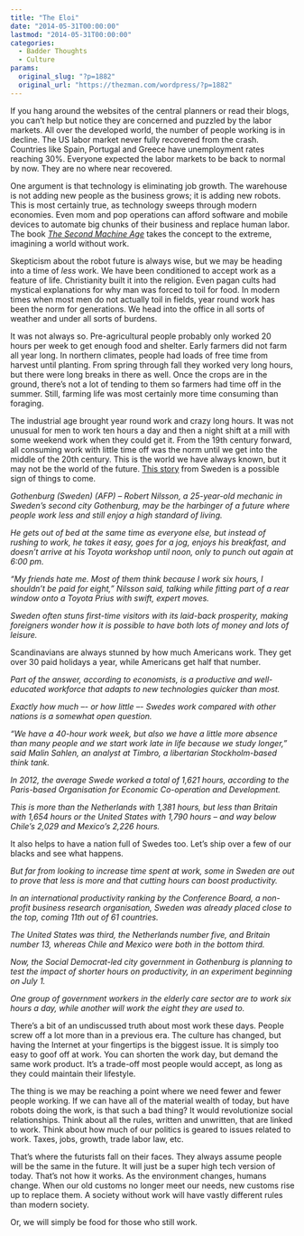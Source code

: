 ```yaml
---
title: "The Eloi"
date: "2014-05-31T00:00:00"
lastmod: "2014-05-31T00:00:00"
categories:
  - Badder Thoughts
  - Culture
params:
  original_slug: "?p=1882"
  original_url: "https://thezman.com/wordpress/?p=1882"
---
```


If you hang around the websites of the central planners or read their
blogs, you can’t help but notice they are concerned and puzzled by the
labor markets. All over the developed world, the number of people
working is in decline. The US labor market never fully recovered from
the crash. Countries like Spain, Portugal and Greece have unemployment
rates reaching 30%. Everyone expected the labor markets to be back to
normal by now. They are no where near recovered.

One argument is that technology is eliminating job growth. The warehouse
is not adding new people as the business grows; it is adding new robots.
This is most certainly true, as technology sweeps through modern
economies. Even mom and pop operations can afford software and mobile
devices to automate big chunks of their business and replace human
labor. The book <a
href="http://www.amazon.com/The-Second-Machine-Age-Technologies/dp/1480577472"
rel="noopener noreferrer" target="_blank"><em>The Second Machine
Age</em></a> takes the concept to the extreme, imagining a world without
work.

Skepticism about the robot future is always wise, but we may be heading
into a time of *less* work. We have been conditioned to accept work as a
feature of life. Christianity built it into the religion. Even pagan
cults had mystical explanations for why man was forced to toil for food.
In modern times when most men do not actually toil in fields, year round
work has been the norm for generations. We head into the office in all
sorts of weather and under all sorts of burdens.

It was not always so. Pre-agricultural people probably only worked 20
hours per week to get enough food and shelter. Early farmers did not
farm all year long. In northern climates, people had loads of free time
from harvest until planting. From spring through fall they worked very
long hours, but there were long breaks in there as well. Once the crops
are in the ground, there’s not a lot of tending to them so farmers had
time off in the summer. Still, farming life was most certainly more time
consuming than foraging.

The industrial age brought year round work and crazy long hours. It was
not unusual for men to work ten hours a day and then a night shift at a
mill with some weekend work when they could get it. From the 19th
century forward, all consuming work with little time off was the norm
until we get into the middle of the 20th century. This is the world we
have always known, but it may not be the world of the future. <a
href="http://news.yahoo.com/swedes-test-future-less-more-play-150640783.html;_ylt=AwrBJR.YZodT8EUAh_TQtDMD"
rel="noopener noreferrer" target="_blank">This story</a> from Sweden is
a possible sign of things to come.

*Gothenburg (Sweden) (AFP) – Robert Nilsson, a 25-year-old mechanic in
Sweden’s second city Gothenburg, may be the harbinger of a future where
people work less and still enjoy a high standard of living.*

*He gets out of bed at the same time as everyone else, but instead of
rushing to work, he takes it easy, goes for a jog, enjoys his breakfast,
and doesn’t arrive at his Toyota workshop until noon, only to punch out
again at 6:00 pm.*

*“My friends hate me. Most of them think because I work six hours, I
shouldn’t be paid for eight,” Nilsson said, talking while fitting part
of a rear window onto a Toyota Prius with swift, expert moves.*

*Sweden often stuns first-time visitors with its laid-back prosperity,
making foreigners wonder how it is possible to have both lots of money
and lots of leisure.*

Scandinavians are always stunned by how much Americans work. They get
over 30 paid holidays a year, while Americans get half that number.

*Part of the answer, according to economists, is a productive and
well-educated workforce that adapts to new technologies quicker than
most.*

*Exactly how much –- or how little –- Swedes work compared with other
nations is a somewhat open question.*

*“We have a 40-hour work week, but also we have a little more absence
than many people and we start work late in life because we study
longer,” said Malin Sahlen, an analyst at Timbro, a libertarian
Stockholm-based think tank.*

*In 2012, the average Swede worked a total of 1,621 hours, according to
the Paris-based Organisation for Economic Co-operation and Development.*

*This is more than the Netherlands with 1,381 hours, but less than
Britain with 1,654 hours or the United States with 1,790 hours – and way
below Chile’s 2,029 and Mexico’s 2,226 hours.*

It also helps to have a nation full of Swedes too. Let’s ship over a few
of our blacks and see what happens.

*But far from looking to increase time spent at work, some in Sweden are
out to prove that less is more and that cutting hours can boost
productivity.*

*In an international productivity ranking by the Conference Board, a
non-profit business research organisation, Sweden was already placed
close to the top, coming 11th out of 61 countries.*

*The United States was third, the Netherlands number five, and Britain
number 13, whereas Chile and Mexico were both in the bottom third.*

*Now, the Social Democrat-led city government in Gothenburg is planning
to test the impact of shorter hours on productivity, in an experiment
beginning on July 1.*

*One group of government workers in the elderly care sector are to work
six hours a day, while another will work the eight they are used to.*

There’s a bit of an undiscussed truth about most work these days. People
screw off a lot more than in a previous era. The culture has changed,
but having the Internet at your fingertips is the biggest issue. It is
simply too easy to goof off at work. You can shorten the work day, but
demand the same work product. It’s a trade-off most people would accept,
as long as they could maintain their lifestyle.

The thing is we may be reaching a point where we need fewer and fewer
people working. If we can have all of the material wealth of today, but
have robots doing the work, is that such a bad thing? It would
revolutionize social relationships. Think about all the rules, written
and unwritten, that are linked to work. Think about how much of our
politics is geared to issues related to work. Taxes, jobs, growth, trade
labor law, etc.

That’s where the futurists fall on their faces. They always assume
people will be the same in the future. It will just be a super high tech
version of today. That’s not how it works. As the environment changes,
humans change. When our old customs no longer meet our needs, new
customs rise up to replace them. A society without work will have vastly
different rules than modern society.

Or, we will simply be food for those who still work.

